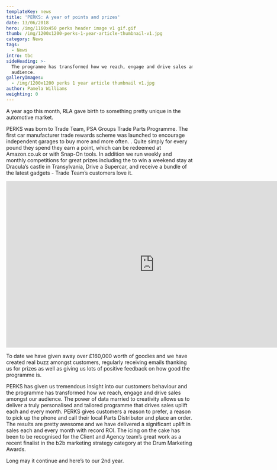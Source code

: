 ```yaml
---
templateKey: news
title: 'PERKS: A year of points and prizes'
date: 13/06/2018
hero: /img/1160x450 perks header image v1 gif.gif
thumb: /img/1200x1200-perks-1-year-article-thumbnail-v1.jpg
category: News
tags:
  - News
intro: tbc
sideHeading: >-
  The programme has transformed how we reach, engage and drive sales amongst our
  audience.
galleryImages:
  - /img/1200x1200 perks 1 year article thumbnail v1.jpg
author: Pamela Williams
weighting: 0
---
```

A year ago this month, RLA gave birth to something pretty unique in the automotive market.

PERKS was born to Trade Team, PSA Groups Trade Parts Programme. The first car manufacturer trade rewards scheme was launched to encourage independent garages to buy more and more often. . Quite simply for every pound they spend they earn a point, which can be redeemed at Amazon.co.uk or with Snap-On tools. In addition we run weekly and monthly competitions for great prizes including the to win a weekend stay at Dracula’s castle in Transylvania, Drive a Supercar, and receive a bundle of the latest gadgets - Trade Team’s customers love it.

<iframe src="https://player.vimeo.com/video/246992866?title=0&byline=0&portrait=0" width="800" height="450" frameborder="0" webkitallowfullscreen mozallowfullscreen allowfullscreen></iframe>

To date we have given away over £160,000 worth of goodies and we have created real buzz amongst customers, regularly receiving emails thanking us for prizes as well as giving us lots of positive feedback on how good the programme is.

PERKS has given us tremendous insight into our customers behaviour and the programme has transformed how we reach, engage and drive sales amongst our audience. The power of data married to creativity allows us to deliver a truly personalised and tailored programme that drives sales uplift each and every month. PERKS gives customers a reason to prefer, a reason to pick up the phone and call their local Parts Distributor and place an order. The results are pretty awesome and we have delivered a significant uplift in sales each and every month with record ROI. The icing on the cake has been to be recognised for the Client and Agency team’s great work as a recent finalist in the b2b marketing strategy category at the Drum Marketing Awards.

Long may it continue and here’s to our 2nd year.
